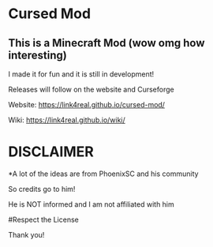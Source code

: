 # Cursed Mod

## This is a Minecraft Mod (wow omg how interesting)

I made it for fun and it is still in development!

Releases will follow on the website and Curseforge

Website: https://link4real.github.io/cursed-mod/

Wiki: https://link4real.github.io/wiki/

# DISCLAIMER

*A lot of the ideas are from PhoenixSC and his community

 So credits go to him!
 
He is NOT informed and I am not affiliated with him

#Respect the License

Thank you!